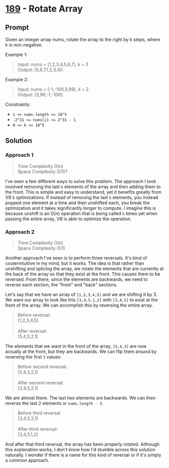 # [189](https://leetcode.com/problems/rotate-array) - Rotate Array

## Prompt

Given an integer array nums, rotate the array to the right by k steps, where k
is non-negative.

Example 1:

> Input: nums = [1,2,3,4,5,6,7], k = 3\
> Output: [5,6,7,1,2,3,4]\

Example 2:

> Input: nums = [-1,-100,3,99], k = 2\
> Output: [3,99,-1,-100]

Constraints:

- `1 <= nums.length <= 10^5`
- `-2^31 <= nums[i] <= 2^31 - 1`
- `0 <= k <= 10^5`

## Solution

### Approach 1

> Time Complexity O(n)\
> Space Complexity O(1)?

I've seen a few different ways to solve this problem. The approach I took
involved removing the last `k` elements of the array and then adding them to the
front. This is simple and easy to understand, yet it benefits greatly from V8's
optimizations. If instead of removing the last `k` elements, you instead popped
one element at a time and then unshifted each, you break the optimization and it
takes significantly longer to compute. I imagine this is because unshift is an
O(n) operation that is being called `k` times yet when passing the entire array,
V8 is able to optimize the operation.

### Approach 2

> Time Complexity O(n)\
> Space Complexity O(1)

Another approach I've seen is to perform three reversals. It's kind of
couterintuitive in my mind, but it works. The idea is that rather than
unshifting and splicing the array, we rotate the elements that are currently at
the back of the array so that they exist at the front. This causes them to be
reversed. From there, since the elements are backwards, we need to reverse each
section, the "front" and "back" sections.

Let's say that we have an array of `[1,2,3,4,5]` and we are shifting it by 3. We
want our array to look like this `[3,4,5,1,2]` with `[3,4,5]` to exist at the
front of the array. We can accomplish this by reversing the entire array.

> Before reversal:\
> [1,2,3,4,5]\
> \
> After reversal:\
> [5,4,3,2,1]

The elements that we want in the front of the array, `[5,4,3]` are now actually
at the front, but they are backwards. We can flip them around by reversing the
first `3` values:

> Before second reversal:\
> [5,4,3,2,1]\
> \
> After second reversal:\
> [3,4,5,2,1]

We are almost there. The last two elements are backwards. We can then reverse
the last 2 elements or `nums.length - 3`.

> Before third reversal:\
> [3,4,5,2,1]\
> \
> After third reversal:\
> [3,4,5,1,2]

And after that third reversal, the array has been properly rotated. Although
this explanation works, I don't know how I'd stumble across this solution
naturally. I wonder if there is a name for this kind of reversal or if it's
simply a common approach.
